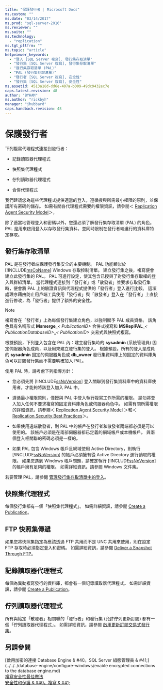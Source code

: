 ```yaml
---
title: "保護發行者 | Microsoft Docs"
ms.custom: ""
ms.date: "03/14/2017"
ms.prod: "sql-server-2016"
ms.reviewer: ""
ms.suite: ""
ms.technology: 
  - "replication"
ms.tgt_pltfrm: ""
ms.topic: "article"
helpviewer_keywords: 
  - "登入 [SQL Server 複寫], 發行集存取清單"
  - "發行集 [SQL Server 複寫], 發行集存取清單"
  - "發行集存取清單 (PAL)"
  - "PAL (發行集存取清單)"
  - "發行者 [SQL Server 複寫], 安全性"
  - "發行集 [SQL Server 複寫], 安全性"
ms.assetid: 4513a18d-dd6e-407a-b009-49dc9432ec7e
caps.latest.revision: 48
author: "BYHAM"
ms.author: "rickbyh"
manager: "jhubbard"
caps.handback.revision: 48
---
```

# 保護發行者
  下列複寫代理程式連接到發行者：  
  
-   記錄讀取器代理程式  
  
-   快照集代理程式  
  
-   佇列讀取器代理程式  
  
-   合併代理程式  
  
 我們建議您為這些代理程式提供適當的登入，遵循授與所需最小權限的原則，並保護所有密碼的儲存。 如需有關各代理程式需要的權限資訊，請參閱＜ [Replication Agent Security Model](../../../relational-databases/replication/security/replication-agent-security-model.md)＞。  
  
 除了適當地管理登入和密碼以外，您還必須了解發行集存取清單 (PAL) 的角色。 PAL 是用來啟用登入以存取發行集資料，並同時限制在發行者端進行的資料庫特定存取。  
  
## 發行集存取清單  
 PAL 是在發行者端保護發行集安全的主要機制。 PAL 功能類似於 [!INCLUDE[msCoName](../../../includes/msconame-md.md)] Windows 存取控制清單。 建立發行集之後，複寫便會建立此發行集的 PAL。 PAL 可進行設定，使其包含已授與了對發行集存取權的登入與群組清單。 當代理程式連接到「發行者」或「散發者」並要求存取發行集時，便會將 PAL 上的驗證資訊與代理程式提供的「發行者」登入進行比較。 這項處理序藉由防止用戶端工具使用「發行者」與「散發者」登入在「發行者」上直接進行修改，為「發行者」提供了額外的安全性。  
  
> [!NOTE]  
>  複寫會在「發行者」上為每個發行集建立角色，以強制賦予 PAL 成員資格。 該角色具有名稱形式 **Msmerge_***\< PublicationID>* 合併式複寫和 **MSReplPAL_***\< PublicationDatabaseID>***_***\< PublicationID>* 交易式與快照式複寫。  
  
 根據預設，下列登入包含在 PAL 內：建立發行集時的 **sysadmin** (系統管理員) 固定伺服器角色成員，以及用來建立發行集的登入。 根據預設，所有的登入是成員的 **sysadmin** 固定的伺服器角色或 **db_owner** 發行集資料庫上的固定的資料庫角色可以訂閱發行集而不需要明確加入 PAL。  
  
 使用 PAL 時，請考慮下列指導方針：  
  
-   您必須先將 [!INCLUDE[ssNoVersion](../../../includes/ssnoversion-md.md)] 登入關聯到發行集資料庫中的資料庫使用者，才能夠將該登入加入 PAL 中。  
  
-   遵循最小權限原則，僅授與 PAL 中登入執行複寫工作所需的權限。 請勿將登入加入任何不要求複寫的固定資料庫角色或伺服器角色中。 如需有關所需權限的詳細資訊，請參閱＜ [Replication Agent Security Model](../../../relational-databases/replication/security/replication-agent-security-model.md) ＞和＜ [Replication Security Best Practices](../../../relational-databases/replication/security/replication-security-best-practices.md)＞。  
  
-   如果使用遠端散發者，則 PAL 中的帳戶在發行者和散發者兩端都必須是可以使用的。 該帳戶必須是在兩部伺服器都已定義的網域帳戶或本機帳戶。 與兩個登入相關聯的密碼必須是一樣的。  
  
-   如果 PAL 包含 Windows 帳戶且網域使用 Active Directory，則執行 [!INCLUDE[ssNoVersion](../../../includes/ssnoversion-md.md)] 的帳戶必須擁有從 Active Directory 進行讀取的權限。 如果您遇到 Windows 帳戶問題，請確定執行 [!INCLUDE[ssNoVersion](../../../includes/ssnoversion-md.md)] 的帳戶擁有足夠的權限。 如需詳細資訊，請參閱 Windows 文件集。  
  
 若要管理 PAL，請參閱 [管理發行集存取清單中的登入](../../../relational-databases/replication/security/manage-logins-in-the-publication-access-list.md)。  
  
## 快照集代理程式  
 每個發行集都有一個「快照集代理程式」。 如需詳細資訊，請參閱 [Create a Publication](../../../relational-databases/replication/publish/create-a-publication.md)。  
  
## FTP 快照集傳遞  
 如果您將快照集指定為應該透過 FTP 共用而不是 UNC 共用來使用，則在設定 FTP 存取時必須指定登入和密碼。 如需詳細資訊，請參閱 [Deliver a Snapshot Through FTP](../../../relational-databases/replication/publish/deliver-a-snapshot-through-ftp.md)。  
  
## 記錄讀取器代理程式  
 每個為異動複寫發行的資料庫，都會有一個記錄讀取器代理程式。 如需詳細資訊，請參閱 [Create a Publication](../../../relational-databases/replication/publish/create-a-publication.md)。  
  
## 佇列讀取器代理程式  
 所有與給定「散發者」相關聯的「發行者」和發行集 (允許佇列更新訂閱) 都有一個「佇列讀取器代理程式」。 如需詳細資訊，請參閱 [啟用更新訂閱交易式發行集](../../../relational-databases/replication/publish/enable-updating-subscriptions-for-transactional-publications.md)。  
  
## 另請參閱  
 [啟用加密的連接 Database Engine & #40。SQL Server 組態管理員 & #41;](../../../database-engine/configure-windows/enable encrypted connections to the database engine.md)   
 [複寫安全性最佳做法](../../../relational-databases/replication/security/replication-security-best-practices.md)   
 [安全性和保護 & #40。複寫 & #41;](../../../relational-databases/replication/security/security-and-protection-replication.md)  
  
  